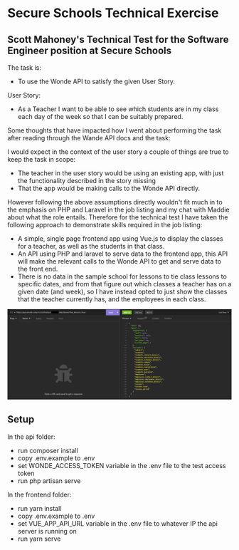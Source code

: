 # Secure Schools Technical Exercise


## Scott Mahoney's Technical Test for the Software Engineer position at Secure Schools

The task is:
-   To use the Wonde API to satisfy the given User Story.

User Story:
-   As a Teacher I want to be able to see which students are in my class each day of the week so that I can be suitably prepared.



Some thoughts that have impacted how I went about performing the task after reading through the Wande API docs and the task:

I would expect in the context of the user story a couple of things are true to keep the task in scope:
-   The teacher in the user story would be using an existing app, with just the functionality described in the story missing
-   That the app would be making calls to the Wonde API directly.

However following the above assumptions directly wouldn't fit much in to the emphasis on PHP and Laravel in the job listing and my chat with Maddie about what the role entails.
Therefore for the technical test I have taken the following approach to demonstrate skills required in the job listing:
-   A simple, single page frontend app using Vue.js to display the classes for a teacher, as well as the students in that class.
-   An API using PHP and laravel to serve data to the frontend app, this API will make the relevant calls to the Wonde API to get and serve data to the front end.
-   There is no data in the sample school for lessons to tie class lessons to specific dates, and from that figure out which classes a teacher has on a given date (and week), so I have instead opted to just show the classes that the teacher currently has, and the employees in each class.
 
![No Lessons](https://github.com/Scott-Mahoney/SecureSchoolsTechnicalExercise/blob/main/Images/No%20Lessons.png?raw=true)

## Setup

In the api folder:
-   run composer install
-   copy .env.example to .env
-   set WONDE_ACCESS_TOKEN variable in the .env file to the test access token
-   run php artisan serve

In the frontend folder:
-   run yarn install
-   copy .env.example to .env
-   set VUE_APP_API_URL variable in the .env file to whatever IP the api server is running on
-   run yarn serve
